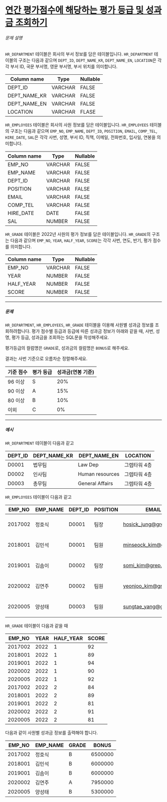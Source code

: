 # [연간 평가점수에 해당하는 평가 등급 및 성과금 조회하기](https://school.programmers.co.kr/learn/courses/30/lessons/284528)


###### 문제 설명


`HR_DEPARTMENT` 테이블은 회사의 부서 정보를 담은 테이블입니다. `HR_DEPARTMENT` 테이블의 구조는 다음과 같으며 `DEPT_ID`, `DEPT_NAME_KR`, `DEPT_NAME_EN`, `LOCATION`은 각각 부서 ID, 국문 부서명, 영문 부서명, 부서 위치를 의미합니다.




| Column name | Type | Nullable |
| --- | --- | --- |
| DEPT\_ID | VARCHAR | FALSE |
| DEPT\_NAME\_KR | VARCHAR | FALSE |
| DEPT\_NAME\_EN | VARCHAR | FALSE |
| LOCATION | VARCHAR | FLASE |


`HR_EMPLOYEES` 테이블은 회사의 사원 정보를 담은 테이블입니다. `HR_EMPLOYEES` 테이블의 구조는 다음과 같으며 `EMP_NO`, `EMP_NAME`, `DEPT_ID`, `POSITION`, `EMAIL`, `COMP_TEL`, `HIRE_DATE`, `SAL`은 각각 사번, 성명, 부서 ID, 직책, 이메일, 전화번호, 입사일, 연봉을 의미합니다.




| Column name | Type | Nullable |
| --- | --- | --- |
| EMP\_NO | VARCHAR | FALSE |
| EMP\_NAME | VARCHAR | FALSE |
| DEPT\_ID | VARCHAR | FALSE |
| POSITION | VARCHAR | FALSE |
| EMAIL | VARCHAR | FALSE |
| COMP\_TEL | VARCHAR | FALSE |
| HIRE\_DATE | DATE | FALSE |
| SAL | NUMBER | FALSE |


`HR_GRADE` 테이블은 2022년 사원의 평가 정보를 담은 테이블입니다. `HR_GRADE`의 구조는 다음과 같으며 `EMP_NO`, `YEAR`, `HALF_YEAR`, `SCORE`는 각각 사번, 연도, 반기, 평가 점수를 의미합니다.




| Column name | Type | Nullable |
| --- | --- | --- |
| EMP\_NO | VARCHAR | FALSE |
| YEAR | NUMBER | FALSE |
| HALF\_YEAR | NUMBER | FALSE |
| SCORE | NUMBER | FALSE |




---


##### 문제


`HR_DEPARTMENT`, `HR_EMPLOYEES`, `HR_GRADE` 테이블을 이용해 사원별 성과금 정보를 조회하려합니다. 평가 점수별 등급과 등급에 따른 성과금 정보가 아래와 같을 때, 사번, 성명, 평가 등급, 성과금을 조회하는 SQL문을 작성해주세요.


평가등급의 컬럼명은 `GRADE`로, 성과금의 컬럼명은 `BONUS`로 해주세요.  

결과는 사번 기준으로 오름차순 정렬해주세요.




| 기준 점수 | 평가 등급 | 성과금(연봉 기준) |
| --- | --- | --- |
| 96 이상 | S | 20% |
| 90 이상 | A | 15% |
| 80 이상 | B | 10% |
| 이외 | C | 0% |




---


##### 예시


`HR_DEPARTMENT` 테이블이 다음과 같고




| DEPT\_ID | DEPT\_NAME\_KR | DEPT\_NAME\_EN | LOCATION |
| --- | --- | --- | --- |
| D0001 | 법무팀 | Law Dep | 그렙타워 4층 |
| D0002 | 인사팀 | Human resources | 그렙타워 4층 |
| D0003 | 총무팀 | General Affairs | 그렙타워 4층 |


`HR_EMPLOYEES` 테이블이 다음과 같고




| EMP\_NO | EMP\_NAME | DEPT\_ID | POSITION | EMAIL | COMP\_TEL | HIRE\_DATE | SAL |
| --- | --- | --- | --- | --- | --- | --- | --- |
| 2017002 | 정호식 | D0001 | 팀장 | [hosick\_jung@grep.com](mailto:hosick_jung@grep.com) | 031\-8000\-1101 | 2017\-03\-01 | 65000000 |
| 2018001 | 김민석 | D0001 | 팀원 | [minseock\_kim@grep.com](mailto:minseock_kim@grep.com) | 031\-8000\-1102 | 2018\-03\-01 | 60000000 |
| 2019001 | 김솜이 | D0002 | 팀장 | [somi\_kim@grep.com](mailto:somi_kim@grep.com) | 031\-8000\-1106 | 2019\-03\-01 | 60000000 |
| 2020002 | 김연주 | D0002 | 팀원 | [yeonjoo\_kim@grep.com](mailto:yeonjoo_kim@grep.com) | 031\-8000\-1107 | 2020\-03\-01 | 53000000 |
| 2020005 | 양성태 | D0003 | 팀원 | [sungtae\_yang@grep.com](mailto:sungtae_yang@grep.com) | 031\-8000\-1112 | 2020\-03\-01 | 53000000 |


`HR_GRADE` 테이블이 다음과 같을 때




| EMP\_NO | YEAR | HALF\_YEAR | SCORE |
| --- | --- | --- | --- |
| 2017002 | 2022 | 1 | 92 |
| 2018001 | 2022 | 1 | 89 |
| 2019001 | 2022 | 1 | 94 |
| 2020002 | 2022 | 1 | 90 |
| 2020005 | 2022 | 1 | 92 |
| 2017002 | 2022 | 2 | 84 |
| 2018001 | 2022 | 2 | 89 |
| 2019001 | 2022 | 2 | 81 |
| 2020002 | 2022 | 2 | 91 |
| 2020005 | 2022 | 2 | 81 |


다음과 같이 사원별 성과금 정보를 출력해야 합니다.




| EMP\_NO | EMP\_NAME | GRADE | BONUS |
| --- | --- | --- | --- |
| 2017002 | 정호식 | B | 6500000 |
| 2018001 | 김민석 | B | 6000000 |
| 2019001 | 김솜이 | B | 6000000 |
| 2020002 | 김연주 | A | 7950000 |
| 2020005 | 양성태 | B | 5300000 |


